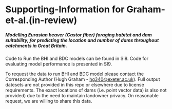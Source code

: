 # Supporting-Information for Graham-et-al.(in-review) 

##### Modelling Eurasian beaver (Castor fiber) foraging habitat and dam suitability, for predicting the location and number of dams throughout catchments in Great Britain.

Code to Run the BHI and BDC models can be found in SI8. Code for evaluating model performance is presented in SI9. 

To request the data to run BHI and BDC model please contact the Corresponding Author (Hugh Graham - hg340@exeter.ac.uk).
Full output datesets are not provided in this repo or elsewhere due to license requirements.
The exact locations of dams (i.e. point vector data) is also not provided) due to the need to maintain landowner privacy.
On reasonable request, we are willing to share this data.
